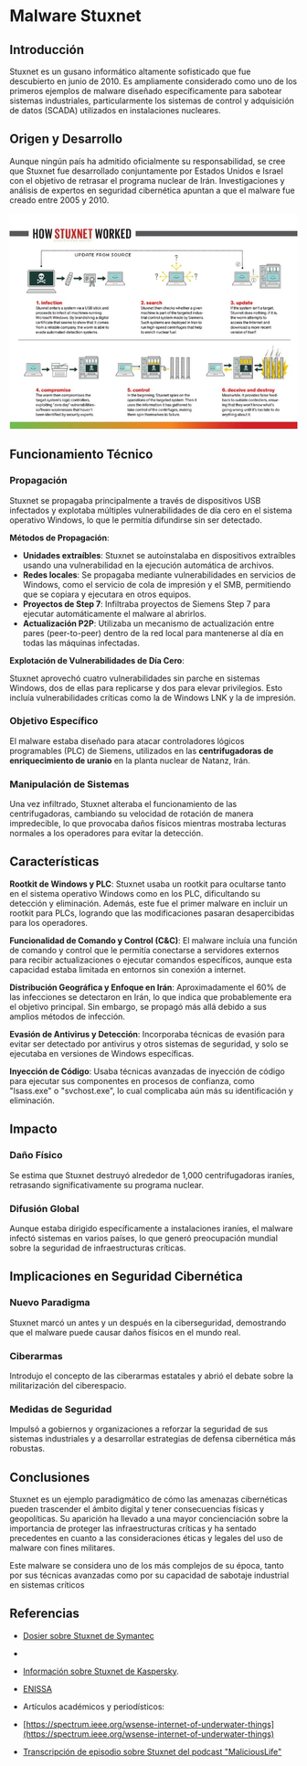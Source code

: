 # Malware Stuxnet


## Introducción

Stuxnet es un gusano informático altamente sofisticado que fue descubierto en junio de 2010. Es ampliamente considerado como uno de los primeros ejemplos de malware diseñado específicamente para sabotear sistemas industriales, particularmente los sistemas de control y adquisición de datos (SCADA) utilizados en instalaciones nucleares.

## Origen y Desarrollo

Aunque ningún país ha admitido oficialmente su responsabilidad, se cree que Stuxnet fue desarrollado conjuntamente por Estados Unidos e Israel con el objetivo de retrasar el programa nuclear de Irán. Investigaciones y análisis de expertos en seguridad cibernética apuntan a que el malware fue creado entre 2005 y 2010.

![Stuxnet](img/stuxnet.jpeg)

## Funcionamiento Técnico

### Propagación

Stuxnet se propagaba principalmente a través de dispositivos USB infectados y explotaba múltiples vulnerabilidades de día cero en el sistema operativo Windows, lo que le permitía difundirse sin ser detectado.

**Métodos de Propagación**:

   - **Unidades extraíbles**: Stuxnet se autoinstalaba en dispositivos extraíbles usando una vulnerabilidad en la ejecución automática de archivos.
   - **Redes locales**: Se propagaba mediante vulnerabilidades en servicios de Windows, como el servicio de cola de impresión y el SMB, permitiendo que se copiara y ejecutara en otros equipos.
   - **Proyectos de Step 7**: Infiltraba proyectos de Siemens Step 7 para ejecutar automáticamente el malware al abrirlos.
   - **Actualización P2P**: Utilizaba un mecanismo de actualización entre pares (peer-to-peer) dentro de la red local para mantenerse al día en todas las máquinas infectadas.
   
 **Explotación de Vulnerabilidades de Día Cero**: 
 
 Stuxnet aprovechó cuatro vulnerabilidades sin parche en sistemas Windows, dos de ellas para replicarse y dos para elevar privilegios. Esto incluía vulnerabilidades críticas como la de Windows LNK y la de impresión.


### Objetivo Específico

El malware estaba diseñado para atacar controladores lógicos programables (PLC) de Siemens, utilizados en las **centrifugadoras de enriquecimiento de uranio** en la planta nuclear de Natanz, Irán.


### Manipulación de Sistemas

Una vez infiltrado, Stuxnet alteraba el funcionamiento de las centrifugadoras, cambiando su velocidad de rotación de manera impredecible, lo que provocaba daños físicos mientras mostraba lecturas normales a los operadores para evitar la detección.

## Características

 **Rootkit de Windows y PLC**: Stuxnet usaba un rootkit para ocultarse tanto en el sistema operativo Windows como en los PLC, dificultando su detección y eliminación. Además, este fue el primer malware en incluir un rootkit para PLCs, logrando que las modificaciones pasaran desapercibidas para los operadores.
   
 **Funcionalidad de Comando y Control (C&C)**: El malware incluía una función de comando y control que le permitía conectarse a servidores externos para recibir actualizaciones o ejecutar comandos específicos, aunque esta capacidad estaba limitada en entornos sin conexión a internet.
   
 **Distribución Geográfica y Enfoque en Irán**: Aproximadamente el 60% de las infecciones se detectaron en Irán, lo que indica que probablemente era el objetivo principal. Sin embargo, se propagó más allá debido a sus amplios métodos de infección.
   
 **Evasión de Antivirus y Detección**: Incorporaba técnicas de evasión para evitar ser detectado por antivirus y otros sistemas de seguridad, y solo se ejecutaba en versiones de Windows específicas.

 **Inyección de Código**: Usaba técnicas avanzadas de inyección de código para ejecutar sus componentes en procesos de confianza, como "lsass.exe" o "svchost.exe", lo cual complicaba aún más su identificación y eliminación.

## Impacto

### Daño Físico

Se estima que Stuxnet destruyó alrededor de 1,000 centrifugadoras iraníes, retrasando significativamente su programa nuclear.

### Difusión Global

Aunque estaba dirigido específicamente a instalaciones iraníes, el malware infectó sistemas en varios países, lo que generó preocupación mundial sobre la seguridad de infraestructuras críticas.

## Implicaciones en Seguridad Cibernética

### Nuevo Paradigma

Stuxnet marcó un antes y un después en la ciberseguridad, demostrando que el malware puede causar daños físicos en el mundo real.

### Ciberarmas

Introdujo el concepto de las ciberarmas estatales y abrió el debate sobre la militarización del ciberespacio.

### Medidas de Seguridad

Impulsó a gobiernos y organizaciones a reforzar la seguridad de sus sistemas industriales y a desarrollar estrategias de defensa cibernética más robustas.

## Conclusiones

Stuxnet es un ejemplo paradigmático de cómo las amenazas cibernéticas pueden trascender el ámbito digital y tener consecuencias físicas y geopolíticas. Su aparición ha llevado a una mayor concienciación sobre la importancia de proteger las infraestructuras críticas y ha sentado precedentes en cuanto a las consideraciones éticas y legales del uso de malware con fines militares.


    

Este malware se considera uno de los más complejos de su época, tanto por sus técnicas avanzadas como por su capacidad de sabotaje industrial en sistemas críticos


## Referencias

- [Dosier sobre Stuxnet de Symantec](https://www.security.com/threat-intelligence/stuxnet-dossier-espionage) 
- 
-  [Información sobre Stuxnet de Kaspersky](https://www.kaspersky.com/resource-center/definitions/what-is-stuxnet).

- [ENISSA](https://www.enisa.europa.eu/news/enisa-news/stuxnet-analysis)

- Artículos académicos y periodísticos:

- [https://spectrum.ieee.org/wsense-internet-of-underwater-things](https://spectrum.ieee.org/wsense-internet-of-underwater-things)

- [Transcripción de episodio sobre Stuxnet del podcast "MaliciousLife"](https://malicious.life/episode/episode-7-stuxnet-part-1/)
